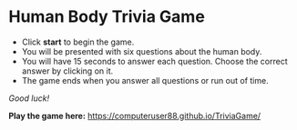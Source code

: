 # Human Body Trivia Game

* Click **start** to begin the game. 
* You will be presented with six questions about the human body.
* You will have 15 seconds to answer each question. Choose the correct answer by clicking on it.
* The game ends when you answer all questions or run out of time.

*Good luck!*

**Play the game here:** https://computeruser88.github.io/TriviaGame/
